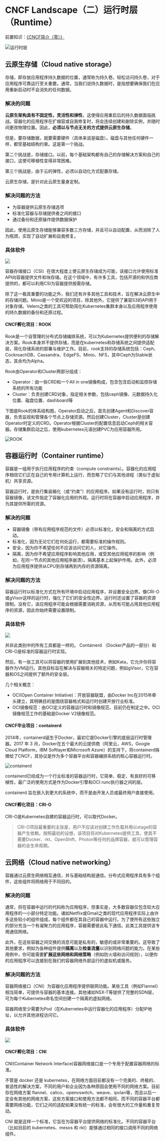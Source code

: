 # CNCF Landscape（二）运行时层（Runtime）

前置知识：[《CNCF简介（零）》](CNCF.md)

![运行时层](i/运行时层.png)

## 云原生存储（Cloud native storage）

存储，即存放应用程序持久数据的位置，通常称为持久卷。轻松访问持久卷，对于应用程序可靠运行至关重要。通常，当我们说持久数据时，是指想要确保我们在应用重新启动时不会消失的任何数据。

### 解决的问题

**云原生架构具有不固定性，灵活性和弹性**，这使得应用重启后的持久数据面临挑战。容器化的应用程序在扩缩容或自我修复时，将会连续创建和删除实例，并随时间更改物理位置。因此，**必须以与节点无关的方式提供云原生存储**。

但是，要存储数据，就要需要硬件（具体来说是磁盘）。磁盘与其他任何硬件一样，都受基础结构约束。这是第一个挑战。

第二个挑战是，存储接口。以前，每个基础架构都有自己的存储解决方案和自己的接口，这使可移植性变得非常困难。

第三个挑战是，由于云的弹性，必须以自动化方式配置存储。

云原生存储，是针对此云原生量身定制。

### 解决问题的方法

* 为容器提供云原生存储选项
* 标准化容器与存储提供者之间的接口
* 通过备份和还原操作提供数据保护

因此，使用云原生存储能够兼容多数三方存储，并且可以自动配置，从而消除了人为瓶颈，实现了自动扩展和自我修复。

### 具体软件

![](i/CNS.png)

容器存储接口（CSI）在很大程度上使云原生存储成为可能，该接口允许使用标准API向容器提供文件和块存储。在这个领域中，有许多工具，包括开源的和供应商提供的，都可以利用CSI为容器提供按需存储。

除了这一极其重要的功能之外，我们还有许多其他工具和技术，旨在解决云原生中的存储问题。Minio是一个受欢迎的项目，除其他外，它提供了兼容S3的API用于对象存储。Velero之类的工具可帮助简化Kubernetes集群本身以及应用程序使用的持久数据的备份和还原过程。

#### CNCF孵化项目：ROOK

Rook是一个自管理的分布式存储编排系统，可以为Kubernetes提供便利的存储解决方案。Rook本身并不提供存储，而是在kubernetes和存储系统之间提供适配层，简化存储系统的部署与维护工作。目前，rook支持的存储系统包括：Ceph、CockroachDB、Cassandra、EdgeFS、Minio、NFS，其中Ceph为Stable状态，其余均为Alpha。

Rook由Operator和Cluster两部分组成：

* Operator：由一些CRD和一个All in one镜像构成，包含包含启动和监控存储系统的所有功能
* Cluster：负责创建CRD对象，指定相关参数，包括ceph镜像、元数据持久化位置、磁盘位置、dashboard等

下图是Rook的体系结构图，Operator启动之后，首先创建Agent和Discover容器，负责监视和管理各个节点上存储资源。然后创建Cluster，Cluster是创建Operator时定义的CRD。Operator根据Cluster的配置信息启动Ceph的相关容器。存储集群启动之后，使用kubernetes元语创建PVC为应用容器所用。

![ROOK](i/ROOK.png)

## 容器运行时（Container runtime）

容器是一组用于执行应用程序的约束（compute constraints）。容器化的应用程序相信它们正在自己的专用计算机上运行，而忽略了它们与其他进程（类似于虚拟机）共享资源。

容器运行时，是执行集装箱化（或“约束”）的应用程序。如果没有运行时，则只有容器镜像，该文件指定了容器化应用的外观。运行时将在容器中启动应用程序，并为其提供所需的资源。

### 解决的问题

* 容器镜像（带有应用程序规范的文件）必须以标准化，安全和隔离的方式启动。
* 标准化，因为无论它们在何处运行，都需要标准的操作规则。
* 安全，因为你不希望任何不应该访问它的人，对它操作。
* 隔离，因为你不希望应用程序影响其他应用，或受其他应用程序的影响（例如，在同一节点的其他应用程序崩溃）。隔离基本上起保护作用。此外，必须为应用程序提供从CPU到存储再到内存的资源隔离。

### 解决问题的方法

容器运行时以标准化方式在所有环境中启动应用程序，并设置安全边界。像CRI-O或gVisor这样的运行时，强化了它们的安全性边界。运行时还设置了容器的资源限制。没有它，该应用程序可能会根据需要消耗资源，从而有可能占用其他应用程序的资源，因此你始终需要设置限制。

### 具体软件

![](i/CRt.png)

并非此类别中的所有工具都是一样的。 Containerd （Docker产品的一部分）和CRI-O是标准的容器运行时实现。

然后，有一些工具可以将容器的使用扩展到其他技术，例如Kata，它允许你将容器作为VM运行。其他目标旨在解决与容器相关的特定问题，例如gVisor，它在容器和OS之间提供了额外的安全层。

几个相关概念：
* OCI(Open Container Initiative)：开放容器联盟，由Docker Inc在2015年牵头建立，其明确目的是围绕容器格式和运行时创建开放行业标准。
* OCI镜像规范：由OCI定义的容器运行时和镜像规范，目前仍在制定之中。OCI镜像规范工作的基础是Docker V2镜像规范。

#### CNCF毕业项目：containerd

2014年，containerd诞生于Docker，最初它是Docker引擎的底层运行时管理器。2017 年 3 月，Docker在五个最大的云提供商（阿里云，AWS，Google Cloud Platform，IBM Softlayer和Microsoft Azure）的支持下，将containerd捐赠给了CNCF，其协议是作为多个容器平台和容器编排系统的核心容器运行时。

![containerd](i/containerd.jpeg)

containerd已经成为一个行业标准的容器运行时，它简单、稳定、有良好的可移植性，最广泛的使用方式是作为Docker引擎和OCI runc执行器之间的层。

containerd 旨在嵌入到更大的系统中，而不是由开发人员或最终用户直接使用。

#### CNCF孵化项目：CRI-O

CRI-O是Kubernetes自建的容器运行时，可以取代Docker。

>CRI-O项目最重要的主张是，用户不应该对创建工作负载并用以stage的容器产生依赖。按照最初的设想，该项目将对Kubernetes提供工具，使其不需要Docker、rkt、OpenShift、Photon等任何的品牌容器，就可以管理容器的全生命周期。

## 云网络（Cloud native networking）

容器通过云原生网络相互通信，并与基础结构层通信。分布式应用程序具有多个组件，这些组件将网络用于不同目的。

### 解决的问题

通常，将在容器中运行的代码称为应用程序，但事实是，大多数容器仅包含较大应用程序的一小部分特定功能。诸如Netflix或Gmail之类的现代应用程序实际上由许多这些较小的组件组成，每个组件都在其自己的容器中运行。为了使所有这些独立的部分充当一个有凝聚力的应用程序，容器需要彼此私下通信。此类工具提供该专用通信网络。

此外，在这些容器之间交换的消息可能是私有的，敏感的或非常重要的。这导致了其他要求，例如为各种组件提供**隔离**以及**检查流量**以识别网络问题的能力。在某些用例中，你可能需要**扩展这些网络和网络策略**（例如防火墙和访问规则），以便你的应用程序可以连接到在我们的容器网络外部运行的虚拟机或服务。

### 解决问题的方法

容器网络接口（CNI）为容器化应用程序提供联网功能。某些工具（例如Flannel）相当简单，可提供与容器的基本连接。其他诸如NSX-T等提供了完整的SDN层，可为每个Kubernetes命名空间创建一个隔离的虚拟网络。

容器网络至少需要为Pod（在Kubernetes中运行容器化的应用程序）分配IP地址，以允许其他进程访问它。

### 具体软件

![](i/CNN.png)

#### CNCF孵化项目：CNI

CNI(Container Network Interface)容器网络接口是一个专用于配置容器网络的标准。

不管是 docker 还是 kubernetes，在网络方面目前都没有一个完美的、终极的、普适性的解决方案，不同的用户和企业因为各种原因会使用不同的网络方案。目前存在网络方案 flannel、calico、openvswitch、weave、ipvlan等，而且以后一定会有其他的网络方案，这些方案接口和使用方法都不相同，而不同的容器平台都需要网络功能，它们之间的适配如果没有统一的标准，会有很大的工作量和重复劳动。

CNI 就是这样一个标准，它旨在为容器平台提供网络的标准化。不同的容器平台（比如目前的 kubernetes、mesos 和 rkt）能够通过相同的接口调用不同的网络组件。
